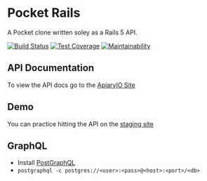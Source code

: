 # Pocket Rails
A Pocket clone written soley as a Rails 5 API.

[![Build Status](https://travis-ci.org/custompro98/pocket-rails.svg?branch=master)](https://travis-ci.org/custompro98/pocket-rails)
[![Test Coverage](https://api.codeclimate.com/v1/badges/8a9b7d6ca90ef6665cf0/test_coverage)](https://codeclimate.com/github/custompro98/pocket-rails/test_coverage)
[![Maintainability](https://api.codeclimate.com/v1/badges/8a9b7d6ca90ef6665cf0/maintainability)](https://codeclimate.com/github/custompro98/pocket-rails/maintainability)

## API Documentation
To view the API docs go to the [ApiaryIO Site](https://pocketrails.docs.apiary.io/)

## Demo
You can practice hitting the API on the [staging site](https://secret-lake-48253.herokuapp.com)

## GraphQL
- Install [PostGraphQL](https://github.com/postgraphql/postgraphql)
- `postgraphql -c postgres://<user>:<pass>@<host>:<port>/<db>`
